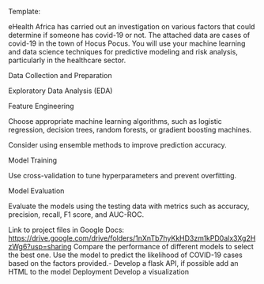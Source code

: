 Template:

eHealth Africa has carried out an investigation on various factors that could determine if someone has covid-19 or not. The attached data are cases of covid-19 in the town of  Hocus Pocus. You will use your machine learning and data science techniques for predictive modeling and risk analysis, particularly in the healthcare sector. 

Data Collection and Preparation

Exploratory Data Analysis (EDA)

Feature Engineering

Choose appropriate machine learning algorithms, such as logistic regression, decision trees, random forests, or gradient boosting machines.

Consider using ensemble methods to improve prediction accuracy.

Model Training

Use cross-validation to tune hyperparameters and prevent overfitting.

Model Evaluation

Evaluate the models using the testing data with metrics such as accuracy, precision, recall, F1 score, and AUC-ROC.

Link to project files in Google Docs:
https://drive.google.com/drive/folders/1nXnTb7hyKkHD3zm1kPD0alx3Xg2HzWg6?usp=sharing
Compare the performance of different models to select the best one.
Use the model to predict the likelihood of COVID-19 cases based on the factors provided.- Develop a flask API, if possible add an HTML to the model
Deployment
Develop a visualization
